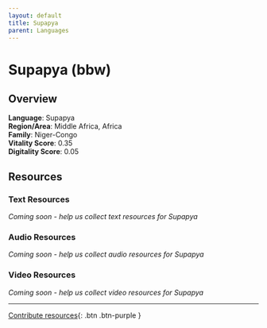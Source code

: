 ```yaml
---
layout: default
title: Supapya
parent: Languages
---
```


# Supapya (bbw)

## Overview

**Language**: Supapya  
**Region/Area**: Middle Africa, Africa  
**Family**: Niger-Congo  
**Vitality Score**: 0.35  
**Digitality Score**: 0.05  

## Resources

### Text Resources
*Coming soon - help us collect text resources for Supapya*

### Audio Resources
*Coming soon - help us collect audio resources for Supapya*

### Video Resources
*Coming soon - help us collect video resources for Supapya*

---

[Contribute resources](https://fairtrain.github.io/){: .btn .btn-purple }
